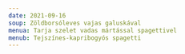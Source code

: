 ```yaml
---
date: 2021-09-16
soup: Zöldborsóleves vajas galuskával
menua: Tarja szelet vadas mártással spagettivel
menub: Tejszínes-kapribogyós spagetti
---
```

